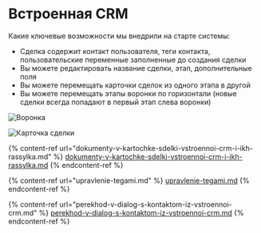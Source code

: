 # Встроенная CRM



Какие ключевые возможности мы внедрили на старте системы:

* Сделка содержит контакт пользователя, теги контакта, пользовательские переменные заполненные до создания сделки
* Вы можете редактировать название сделки, этап, дополнительные поля
* Вы можете перемещать карточки сделок из одного этапа в другой
* Вы можете перемещать этапы воронки по горизонтали (новые сделки всегда попадают в первый этап слева воронки)

![Воронка](../../.gitbook/assets/kYdvBtHlrlo.jpg)

![Карточка сделки](../../.gitbook/assets/pqGT4-17Muo.jpg)

{% content-ref url="dokumenty-v-kartochke-sdelki-vstroennoi-crm-i-ikh-rassylka.md" %}
[dokumenty-v-kartochke-sdelki-vstroennoi-crm-i-ikh-rassylka.md](dokumenty-v-kartochke-sdelki-vstroennoi-crm-i-ikh-rassylka.md)
{% endcontent-ref %}

{% content-ref url="upravlenie-tegami.md" %}
[upravlenie-tegami.md](upravlenie-tegami.md)
{% endcontent-ref %}

{% content-ref url="perekhod-v-dialog-s-kontaktom-iz-vstroennoi-crm.md" %}
[perekhod-v-dialog-s-kontaktom-iz-vstroennoi-crm.md](perekhod-v-dialog-s-kontaktom-iz-vstroennoi-crm.md)
{% endcontent-ref %}
